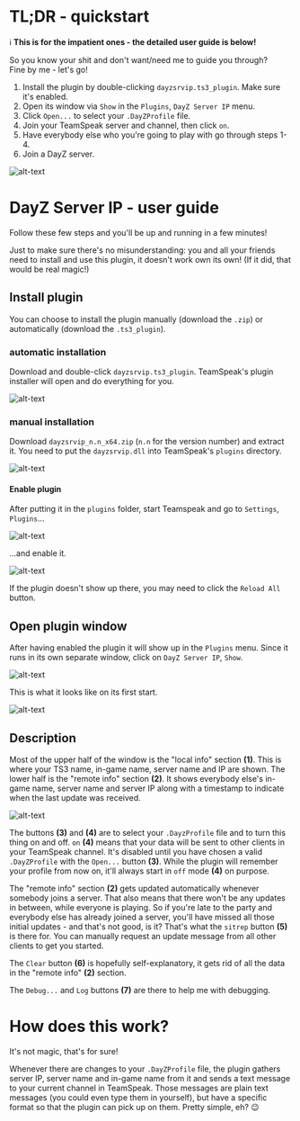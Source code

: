 # TL;DR - quickstart
:information_source: __This is for the impatient ones - the detailed user guide is below!__

So you know your shit and don't want/need me to guide you through?  
Fine by me - let's go!

1. Install the plugin by double-clicking `dayzsrvip.ts3_plugin`. Make sure it's enabled.
2. Open its window via `Show` in the `Plugins`, `DayZ Server IP` menu.
3. Click `Open...` to select your `.DayZProfile` file.
4. Join your TeamSpeak server and channel, then click `on`.
5. Have everybody else who you're going to play with go through steps 1-4.
6. Join a DayZ server.

![alt-text](png/main_window.png)

# DayZ Server IP - user guide

Follow these few steps and you'll be up and running in a few minutes!

Just to make sure there's no misunderstanding: you and all your friends need to install and use this plugin, it doesn't work own its own!
(If it did, that would be real magic!)

## Install plugin
You can choose to install the plugin manually (download the `.zip`) or automatically (download the `.ts3_plugin`).

### automatic installation
Download and double-click `dayzsrvip.ts3_plugin`. TeamSpeak's plugin installer will open and do everything for you.

![alt-text](png/ts3_plugin_installer.png)

### manual installation
Download `dayzsrvip_n.n_x64.zip` (`n.n` for the version number) and extract it.
You need to put the `dayzsrvip.dll` into TeamSpeak's `plugins` directory.

![alt-text](png/explorer_ts3_folder.png)

#### Enable plugin
After putting it in the `plugins` folder, start Teamspeak and go to `Settings`, `Plugins`...

![alt-text](png/ts3_settings_menu.png)

...and enable it.

![alt-text](png/ts3_enable_plugin.png)

If the plugin doesn't show up there, you may need to click the `Reload All` button.

## Open plugin window
After having enabled the plugin it will show up in the `Plugins` menu. Since it runs in its own separate window, click on `DayZ Server IP`, `Show`.

![alt-text](png/ts3_plugins_menu.png)

This is what it looks like on its first start.

![alt-text](png/main_window_init.png)

## Description

Most of the upper half of the window is the "local info" section __(1)__. This is where your TS3 name, in-game name, server name and IP are shown. The lower half is the "remote info" section __(2)__. It shows everybody else's in-game name, server name and server IP along with a timestamp to indicate when the last update was received.

![alt-text](png/main_window_init_annotated.png)

The buttons __(3)__ and __(4)__ are to select your `.DayzProfile` file and to turn this thing on and off. `on` __(4)__ means that your data will be sent to other clients in your TeamSpeak channel. It's disabled until you have chosen a valid `.DayZProfile` with the `Open...` button __(3)__. While the plugin will remember your profile from now on, it'll always start in `off` mode __(4)__ on purpose.

The "remote info" section __(2)__ gets updated automatically whenever somebody joins a server. That also means that there won't be any updates in between, while everyone is playing. So if you're late to the party and everybody else has already joined a server, you'll have missed all those initial updates - and that's not good, is it? That's what the `sitrep` button __(5)__ is there for. You can manually request an update message from all other clients to get you started.

The `Clear` button __(6)__ is hopefully self-explanatory, it gets rid of all the data in the "remote info" __(2)__ section.

The `Debug...` and `Log` buttons __(7)__ are there to help me with debugging.

# How does this work?
It's not magic, that's for sure!

Whenever there are changes to your `.DayZProfile` file, the plugin gathers server IP, server name and in-game name from it and sends a text message to your current channel in TeamSpeak. Those messages are plain text messages (you could even type them in yourself), but have a specific format so that the plugin can pick up on them. Pretty simple, eh? :wink:
